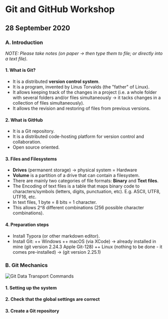 # Git and GitHub Workshop

## 28 September 2020

### A. Introduction
*NOTE: Please take notes (on paper -> then type them to file; or directly into a text file).*

#### 1. What is Git?
+ It is a distributed **version control system**.
+ It is a program, invented by Linus Torvalds (the "father" of Linux).
+ It allows keeping track of the changes in a project (i.e. a whole folder with several folders and/or files simultaneously -> it tacks changes in a collection of files simultaneously).
+ It allows the revision and restoring of files from previous versions.

#### 2. What is GitHub
+ It is a Git repository.
+ It is a distributed code-hosting platform for version control and collaboration.
+ Open source oriented.

#### 3. Files and Filesystems
+ **Drives** (permanent storage) -> physical system = Hardware
+ **Volume** is a partition of a drive that can contain a filesystem.
+ There are mainly two categories of file formats: **Binary** and **Text files**.
+ The Encoding of text files is a table that maps binary code to characters/symbols (letters, digits, punctuation, etc). E.g. ASCII, UTF8, UTF16, etc.  
+ In text files, 1 byte = 8 bits = 1 character.
+ This allows 2^8 different combinations (256 possible character combinations).  

#### 4. Preparation steps
+ Install Typora (or other markdown editor).
+ Install Git:
  ++ Windows
  ++ macOS (via XCode) -> already installed in mine (git version 2.24.3 Apple Git-128)
  ++ Linux (nothing to be done - it comes pre-installed) -> (git version 2.25.1)

### B. Git Mechanics
![Git Data Transport Commands](/data1/iduarte/Projects/UAlg/DEvoCancer/workshops/git-tutorial/git-mechanics.png)

#### 1. Setting up the system

#### 2. Check that the global settings are correct

#### 3. Create a Git repository
